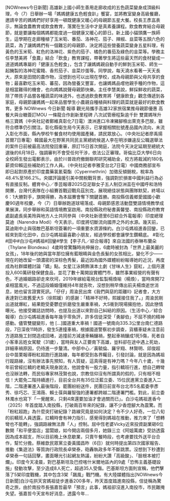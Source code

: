 [NOWnews今日新聞] 高雄新上國小師生善用走廊收成的五色蔬菜變身成頂級料理，今（7）日舉辦一場「媽媽健康五色輕食趴」饗宴，並將教室變身高級餐廳，邀請辛苦的媽媽們好好享用一頓既健康又暖心的母親節五星大餐。校長王彥嵓表示，無論食農教育或飲食教育，落實在生活中才是真素養課程。飲食教育結合母親節，就是要讓每個媽媽都能度過一個健康又暖心的節日。新上國小貓頭鷹一族師生，這學期在走廊種植了玉米筍、番茄、洛神花、茄子、辣椒、韭菜等五顏六色的蔬菜，為了讓媽媽們有一個難忘的母親節，決定將這些營養蔬菜變身五星料理，有黃色的玉米筍、紅色的洛神花、紫色的茄子、橘色的番茄及綠色的韭菜等。學務主任李慧美將「食農」結合「飲食」教育課程，帶著學生將這些最天然的食材變成一道道媽媽專屬的「健康五色輕食」，包含了讓媽媽親自動手的鮮剝玉米筍、師生一起醃製的洛神花蜜餞、香煎茄子、韭菜炒蛋等。同學說，每天澆水看著一天天長大，原來是田間的農作物，沒想到也可以出現在學校，成為母親節與父母共享的食物；最喜歡吃玉米筍、蕃茄，因為營養又豐富，也讓媽媽品嚐他親手種的作物，這是相當難得的機會，也向媽媽說聲母親節快樂。主任李慧美說，鮮採鮮收的蔬菜，除了帶孩子品嘗各種蔬菜的味道外，也透過飲食教育將「健康飲食」觀念傳遞到各家庭，母親節讓媽媽一起來品嘗學生小農親自種植與料理的蔬菜就是最好的飲食教育。更多 NOWnews 今日新聞 報導 觀光局攜手高雄32家旅宿業推母親節優惠 高餐大與台糖簽訂MOU 一條龍合作創新里程碑 八次試管療程紮逾千針 雙寶媽咪升格三寶媽（中央社記者鄭維真彰化7日電）澳洲進口冷凍豬腳檢出萊克多巴胺，雖符合標準仍引關注。彰化縣衛生局今天表示，已掌握相關批號產品國內流向，未流入彰化市面，縣內學校午餐食材均使用國產豬，請民眾放心。（中央社記者廖禹揚首爾7日專電）韓國最大在野黨共同民主黨總統候選人李在明涉嫌違反公職選舉法的案件日前被最高法院發回重審，原訂15日首次開庭，法院今天決定延期至總統大選後的6月18日，強調審判不會受任何干涉，依法公正審理。哥倫比亞大學6日向全校師生發出電郵表示，由於川普政府撤銷聯邦研究補助金，校方將裁減約180名薪資仰賴這些補助的工作人員。（中央社記者李雅雯台北7日電）中國商務部宣布即日起對原產於印度農藥氯氰菊酯（Cypermethrin）加徵反傾銷稅，稅率為48.4%至166.2%。央媒評論援引美中關稅戰背景，強調對於損害中國利益行為必有直接反制。體育中心／季芸報導2025亞足聯女子五人制亞洲盃在中國呼和浩特開賽，台灣代表隊在小組賽首戰迎戰烏茲別克，展現絕佳狀態與團隊默契，終場以6：1大勝對手，旗開得勝，為本屆賽會奪下關鍵首勝。南投縣信義鄉愛國國小歡慶90週年校慶，今（7）日舉辦跑道球場落成、母親節感恩活動暨雙語情境教學成果展演，同步舉辦和英語情境教室啟用。南投縣政府秘書黃馨瑩、南投縣政府教育處副處長吳美玲與地方人士共同參與（中央社新德里6日綜合外電報導）印度總理莫迪（Narendra Modi）今天表示，印度將切斷流向國界之外的水源。幾天前，莫迪剛中止與宿敵巴基斯坦簽署的一項重要水資源條約。白沙屯媽祖進香回鑾，已經來到彰化田中，白沙屯媽祖最喜歡小朋友，經過學校都會讓學生鑽轎底。 #彰化#田中#白沙屯#媽祖#回鑾#學生【李子凡／綜合報導】來自法國的泰琳布蘭朵（Thylane Blondeau）4歲時曾驚豔時尚伸展台，6歲時被封為「世界上最美麗的女孩」，18年後的她與當年那位擁有藍眼睛與金色長髮的女孩相比，變化不少——現在的她改留一頭濃密的深棕色秀髮，最近因為國外媒體紛紛報導她的近況，再度成為社群媒體討論「嬌」點。女星江泳錡飾演本土劇《甘味人生》竄紅，上個月還投入600萬研發保健食品，並花了數十萬開設實體門市，雖然事業經營的有聲有色，不過婚姻路卻走來坎坷，2019年嫁給電視台監製楊煥喻（楊煥），當時席開72桌相當風光，不過這段婚姻僅維持4年就告吹，沒想到稍早傳出前夫楊煥逝世消息，她也留言證實死訊。「仔仔」周渝民出席《我們與惡的距離II》記者會，大方表達對已故舊愛大S（徐熙媛）的感謝：「精神不好時，熙媛接住我了。」周渝民剛出道就爆紅，結果飽受憂鬱症折磨發生嚴重車禍，大S衝到現場擁抱他，因此戀情曝光。他接受雜誌訪問時，也提及出道以來對自己糾結的原因。（生活中心／綜合報導）白沙屯媽祖進香每年幾乎零負評，許多信徒深受「勇腳伯」不屈不撓的精神感動。儘管雙腿變形，他 […]國道重大車禍！國道一號南向335.3公里台南仁德路段，7日深夜11時許，發生5連撞車禍，根據國道警察初步調查，貨櫃車疑未注意前方道路施工封閉造成回堵，追撞前方減速車輛釀禍，整起車禍釀成1死5傷，死者自小客車呂姓女駕駛（31歲），當時與友人正要南下高雄，豈料卻在途中遇上死劫，詳細車禍原因，仍待進一步釐清。中部中心／黃毓倫、羅宇翔、林賢明、邱俊超 台中苗栗報導粉紅超跑行進路線，每年都受到各界矚目，引發討論，就是因為媽祖行蹤路線，沒有辦法事先預知，有人質疑，這真得是有神力嗎？今年八十歲，十幾年前曾經扛轎的老轎夫現身說法，他說會有一股力量，指引轎班行進，想自己轉彎也沒辦法轉，而民俗專家林茂賢也說，宗教信仰沒有所謂真的假的，只有相不相信！大罷免二階持續進行，目前全台共有35位泛藍立委、15位民進黨立委進入二階，二階連署進入最後階段，罷團紛紛送件，民團日前宣布台北市5名藍委李彥秀、徐巧芯、王鴻薇、賴士葆與羅智強的連署都跨越二階連署門檻。對此，前立委林濁水也寫下「一覺醒來，只剩4席還要加油才會過關而已」。白沙屯媽祖進香今（2025）年首度踏入南投縣，打破兩百年來的紀錄，讓不少香燈腳大為震驚。而「粉紅超跑」為什麼突打破紀錄？路線究竟是如何決定？令不少人好奇。一位八旬的前轎班人員透露，扛轎時會有神力指引，感覺得到媽祖在推動，推力來了「想轉彎也不能轉」，強調路線無法靠「人」控制。屈中恆老婆Vicky近來投資副業砸6位數開「和平便當店」當闆娘，如今開店兩個多月，她錄三立《阿姐萬歲》受訪透露因為成本超支，所以目前晚上休息歇業，只賣午餐時段，也考慮要找外送平台合作，幫忙分擔。蔡維歆民眾黨立委黃國昌昨（6日）就何時提出第四次國家報告、推動《集遊法》等質詢行政院長卓榮泰，砲轟執政多年不斷跳票。沒想到下秒遭到卓榮泰一句話回擊，畫面曝光引起網友熱議，紛紛大讚「高級酸」、「臉根本被打爛」。印度今天凌晨，對巴基斯坦及巴控喀什米爾地區內的9處「恐怖主義基礎設施」發動攻擊，至少造成8人死亡，超過35人受傷。巴基斯坦方面則宣稱，他們擊落了5架印度戰機，其中包含3架「飆風」戰鬥機。有大陸媒體指出[NOWnews今日新聞]白沙屯拱天宮媽祖徒步進香200多年，昨天首度踏進南投縣，信徒稱為驚奇之旅，由於南投市長張嘉哲最早「預言」此事，媽祖卻沒進入南投市，市民難掩失望。張嘉哲今天宣布好消息，透露今年...